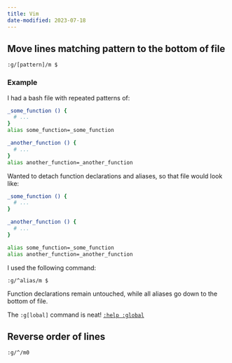 ```yaml
---
title: Vim
date-modified: 2023-07-18
---
```


## Move lines matching pattern to the bottom of file

```vim
:g/[pattern]/m $
```

### Example

I had a bash file with repeated patterns of:

```bash
_some_function () {
  # ...
}
alias some_function=_some_function

_another_function () {
  # ...
}
alias another_function=_another_function
```

Wanted to detach function declarations and aliases, so that file would look like:

```bash
_some_function () {
  # ...
}

_another_function () {
  # ...
}

alias some_function=_some_function
alias another_function=_another_function
```

I used the following command:

```vim
:g/^alias/m $
```

Function declarations remain untouched, while all aliases go down to the bottom of file.

The `:g[lobal]` command is neat! [`:help :global`](https://vimhelp.org/repeat.txt.html#%3Aglobal)

## Reverse order of lines

```vim
:g/^/m0
```
